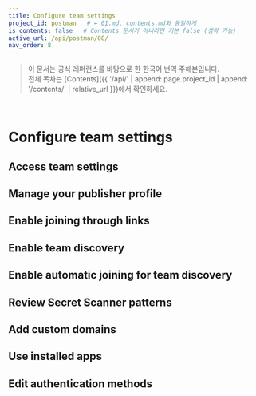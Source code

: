 ```yaml
---
title: Configure team settings
project_id: postman   # ← 01.md, contents.md와 동일하게
is_contents: false   # Contents 문서가 아니라면 기본 false (생략 가능)
active_url: /api/postman/08/
nav_order: 8
---
```


> 이 문서는 공식 레퍼런스를 바탕으로 한 한국어 번역·주해본입니다.  
> 전체 목차는 [Contents]({{ '/api/' | append: page.project_id | append: '/contents/' | relative_url }})에서 확인하세요.

<br>

# Configure team settings

## Access team settings
## Manage your publisher profile
## Enable joining through links
## Enable team discovery
## Enable automatic joining for team discovery
## Review Secret Scanner patterns
## Add custom domains
## Use installed apps
## Edit authentication methods
